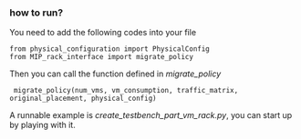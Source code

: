 ### how to run? ###

You need to add the following codes into your file

    from physical_configuration import PhysicalConfig
    from MIP_rack_interface import migrate_policy

Then you can call the function defined in *migrate_policy*

     migrate_policy(num_vms, vm_consumption, traffic_matrix, original_placement, physical_config)

A runnable example is *create_testbench_part_vm_rack.py*, you can start up by playing with it.
